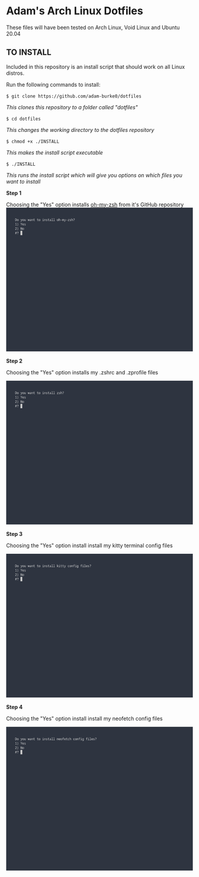Adam's Arch Linux Dotfiles
===

These files will have been tested on Arch Linux, Void Linux and Ubuntu 20.04



**TO INSTALL**  
---
 
 Included in this repository is an install script that should work on all Linux distros.

Run the following commands to install:

```
$ git clone https://github.com/adam-burke0/dotfiles
```
*This clones this repository to a folder called "dotfiles"*


```
$ cd dotfiles
```
*This changes the working directory to the dotfiles repository*


```
$ chmod +x ./INSTALL
```
*This makes the install script executable*

```
$ ./INSTALL
```
*This runs the install script which will give you options on which files you want to install*



**Step 1**

Choosing the "Yes" option installs [oh-my-zsh](https://github.com/ohmyzsh/ohmyzsh) from it's GitHub repository
![alt text](./imgs/oh-my-zsh.png "Oh My Zsh install prompt")

**Step 2**

Choosing the "Yes" option installs my .zshrc and .zprofile files

![alt text](./imgs/zsh.png "zsh install prompt")

**Step 3**

Choosing the "Yes" option install install my kitty terminal config files

![alt text](./imgs/kitty.png "kitty install prompt")

**Step 4**

Choosing the "Yes" option install install my neofetch config files

![alt text](./imgs/neofetch.png "neofetch install prompt")
